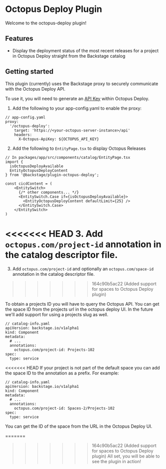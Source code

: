# Octopus Deploy Plugin

Welcome to the octopus-deploy plugin!

## Features

- Display the deployment status of the most recent releases for a project in Octopus Deploy straight from the Backstage catalog

## Getting started

This plugin (currently) uses the Backstage proxy to securely communicate with the Octopus Deploy API.

To use it, you will need to generate an [API Key](https://octopus.com/docs/octopus-rest-api/how-to-create-an-api-key) within Octopus Deploy.

1. Add the following to your app-config.yaml to enable the proxy:

```
// app-config.yaml
proxy:
  '/octopus-deploy':
    target: 'https://<your-octopus-server-instance>/api'
    headers:
      X-Octopus-ApiKey: ${OCTOPUS_API_KEY}
```

2. Add the following to `EntityPage.tsx` to display Octopus Releases

```
// In packages/app/src/components/catalog/EntityPage.tsx
import {
  isOctopusDeployAvailable
  EntityOctopusDeployContent
} from '@backstage/plugin-octopus-deploy';

const cicdContent = (
    <EntitySwitch>
      {/* other components... */}
      <EntitySwitch.Case if={isOctopusDeployAvailable}>
        <EntityOctopusDeployContent defaultLimit={25} />
      </EntitySwitch.Case>
    </EntitySwitch>
)
```

<<<<<<< HEAD
3. Add `octopus.com/project-id` annotation in the catalog descriptor file.
=======
3. Add `octopus.com/project-id` and optionally an `octopus.com/space-id` annotation in the catalog descriptor file.
>>>>>>> 164c90b5ac22 (Added support for spaces to Octopus Deploy plugin)

To obtain a projects ID you will have to query the Octopus API. You can get the space ID from the projects url in the octopus deploy UI. In the future we'll add support for using a projects slug as well.

```
// catalog-info.yaml
apiVersion: backstage.io/v1alpha1
kind: Component
metadata:
  # ...
  annotations:
    octopus.com/project-id: Projects-102
spec:
  type: service
```

<<<<<<< HEAD
If your project is not part of the default space you can add the space ID to the annotation as a prefix. For example:

```
// catalog-info.yaml
apiVersion: backstage.io/v1alpha1
kind: Component
metadata:
  # ...
  annotations:
    octopus.com/project-id: Spaces-2/Projects-102
spec:
  type: service
```

You can get the ID of the space from the URL in the Octopus Deploy UI.

=======
>>>>>>> 164c90b5ac22 (Added support for spaces to Octopus Deploy plugin)
All set, you will be able to see the plugin in action!
